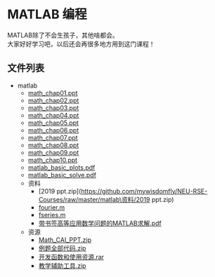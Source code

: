 # MATLAB 编程
MATLAB除了不会生孩子，其他啥都会。  
大家好好学习吧，以后还会再很多地方用到这门课程！  

## 文件列表

- matlab
    - [math_chap01.ppt](https://github.com/mywisdomfly/NEU-RSE-Courses/raw/master/matlab/math_chap01.ppt)
    - [math_chap02.ppt](https://github.com/mywisdomfly/NEU-RSE-Courses/raw/master/matlab/math_chap02.ppt)
    - [math_chap03.ppt](https://github.com/mywisdomfly/NEU-RSE-Courses/raw/master/matlab/math_chap03.ppt)
    - [math_chap04.ppt](https://github.com/mywisdomfly/NEU-RSE-Courses/raw/master/matlab/math_chap04.ppt)
    - [math_chap05.ppt](https://github.com/mywisdomfly/NEU-RSE-Courses/raw/master/matlab/math_chap05.ppt)
    - [math_chap06.ppt](https://github.com/mywisdomfly/NEU-RSE-Courses/raw/master/matlab/math_chap06.ppt)
    - [math_chap07.ppt](https://github.com/mywisdomfly/NEU-RSE-Courses/raw/master/matlab/math_chap07.ppt)
    - [math_chap08.ppt](https://github.com/mywisdomfly/NEU-RSE-Courses/raw/master/matlab/math_chap08.ppt)
    - [math_chap09.ppt](https://github.com/mywisdomfly/NEU-RSE-Courses/raw/master/matlab/math_chap09.ppt)
    - [math_chap10.ppt](https://github.com/mywisdomfly/NEU-RSE-Courses/raw/master/matlab/math_chap10.ppt)
    - [matlab_basic_plots.pdf](https://github.com/mywisdomfly/NEU-RSE-Courses/raw/master/matlab/matlab_basic_plots.pdf)
    - [matlab_basic_solve.pdf](https://github.com/mywisdomfly/NEU-RSE-Courses/raw/master/matlab/matlab_basic_solve.pdf)
    - 资料
        - [2019 ppt.zip](https://github.com/mywisdomfly/NEU-RSE-Courses/raw/master/matlab\资料/2019 ppt.zip)
        - [fourier.m](https://github.com/mywisdomfly/NEU-RSE-Courses/raw/master/matlab\资料/fourier.m)
        - [fseries.m](https://github.com/mywisdomfly/NEU-RSE-Courses/raw/master/matlab\资料/fseries.m)
        - [带书签高等应用数学问题的MATLAB求解.pdf](https://github.com/mywisdomfly/NEU-RSE-Courses/raw/master/matlab\资料/带书签高等应用数学问题的MATLAB求解.pdf)
    - 资源
        - [Math_CAI_PPT.zip](https://github.com/mywisdomfly/NEU-RSE-Courses/raw/master/matlab\资源/Math_CAI_PPT.zip)
        - [例题全部代码.zip](https://github.com/mywisdomfly/NEU-RSE-Courses/raw/master/matlab\资源/例题全部代码.zip)
        - [开发函数和使用资源.rar](https://github.com/mywisdomfly/NEU-RSE-Courses/raw/master/matlab\资源/开发函数和使用资源.rar)
        - [教学辅助工具.zip](https://github.com/mywisdomfly/NEU-RSE-Courses/raw/master/matlab\资源/教学辅助工具.zip)
